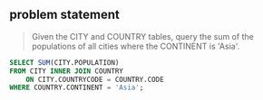 ## problem statement
> Given the CITY and COUNTRY tables, query the sum of the populations of all cities where the CONTINENT is 'Asia'.


```sql
SELECT SUM(CITY.POPULATION)
FROM CITY INNER JOIN COUNTRY
    ON CITY.COUNTRYCODE = COUNTRY.CODE
WHERE COUNTRY.CONTINENT = 'Asia';
```